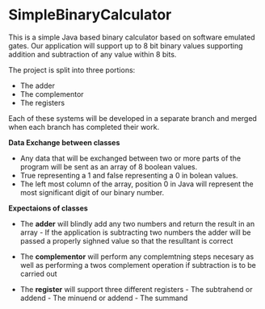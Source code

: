 # SimpleBinaryCalculator
This is a simple Java based binary calculator based on software emulated gates. Our application will support up to 8 bit binary values supporting addition and subtraction of any value within 8 bits.

The project is split into three portions:

 - The adder
 - The complementor
 - The registers

Each of these systems will be developed in a separate branch and merged when each branch has completed their work.

**Data Exchange between classes**

 - Any data that will be exchanged between two or more parts of the program will be sent as an array of 8 boolean values. 
 - True representing a 1 and false representing a 0 in bolean values. 
 - The left most column of the array, position 0 in Java will represent the most significant digit of our binary number.

**Expectaions of classes**

 - The **adder** will blindly add any two numbers and return the result in an array
		 - If the application is subtracting two numbers the adder will be passed a properly sighned value so that the resulltant is correct

 - The **complementor** will perform any complemtning steps necesary as well as performing a twos complement operation if subtraction is to be carried out
 - The **register** will support three different registers
		 - The subtrahend or addend
		 - The minuend or addend
		 - The summand

